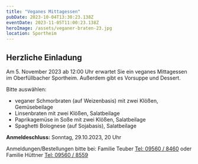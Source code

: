 ```yaml
---
title: "Veganes Mittagessen"
pubDate: 2023-10-04T13:30:23.138Z
eventDate: 2023-11-05T11:00:23.138Z
heroImage: /assets/veganer-braten-23.jpg
location: Sportheim
---
```


## Herzliche Einladung

Am 5. November 2023 ab 12:00 Uhr erwartet Sie ein veganes Mittagessen im Oberfüllbacher Sportheim. Außerdem gibt es Vorsuppe und Dessert.

Bitte auswählen:

- veganer Schmorbraten (auf Weizenbasis) mit zwei Klößen, Gemüsebeilage
- Linsenbraten mit zwei Klößen, Salatbeilage
- Paprikagemüse in Soße mit zwei Klößen, Salatbeilage
- Spaghetti Bolognese (auf Sojabasis), Salatbeilage

**Anmeldeschluss:** Sonntag, 29.10.2023, 20 Uhr

Anmeldungen/Bestellungen bitte bei:
Familie Teuber [Tel: 09560 / 8460](tel:+4995608460) oder Familie Hüttner [Tel: 09560 / 8559](tel:+4995608559)